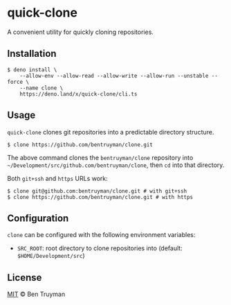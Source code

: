# quick-clone

A convenient utility for quickly cloning repositories.

## Installation

```console
$ deno install \
    --allow-env --allow-read --allow-write --allow-run --unstable --force \
    --name clone \
    https://deno.land/x/quick-clone/cli.ts
```

## Usage

`quick-clone` clones git repositories into a predictable directory structure.

```console
$ clone https://github.com/bentruyman/clone.git
```

The above command clones the `bentruyman/clone` repository into
`~/Development/src/github.com/bentruyman/clone`, then `cd` into that directory.

Both `git+ssh` and `https` URLs work:

```console
$ clone git@github.com:bentruyman/clone.git # with git+ssh
$ clone https://github.com/bentruyman/clone.git # with https
```

## Configuration

`clone` can be configured with the following environment variables:

- `SRC_ROOT`: root directory to clone repositories into (default:
  `$HOME/Development/src`)

## License

[MIT](https://choosealicense.com/licenses/mit/) © Ben Truyman
